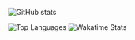 ![GitHub stats](http://github-readme-stats.vercel.app/api?username=psyGamer&hide=issues,prs&hide_border=true&show_icons=true&count_private=true&include_all_commits=true&theme=dark&title_color=79ff97)

![Top Languages](https://github-readme-stats.vercel.app/api/top-langs/?username=psyGamer&hide_border=true&layout=compact&theme=dark&title_color=79ff97)
![Wakatime Stats](https://github-readme-stats.vercel.app/api/wakatime?username=psyGamer&layout=compact&langs_count=4&hide_border=true&theme=dark&custom_title=Coding%20Time&title_color=79ff97)
